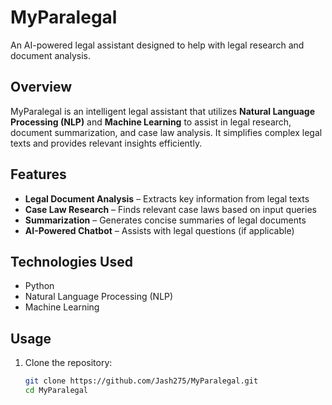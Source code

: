 # MyParalegal  
An AI-powered legal assistant designed to help with legal research and document analysis.  

## Overview  
MyParalegal is an intelligent legal assistant that utilizes **Natural Language Processing (NLP)** and **Machine Learning** to assist in legal research, document summarization, and case law analysis. It simplifies complex legal texts and provides relevant insights efficiently.  

## Features  
- **Legal Document Analysis** – Extracts key information from legal texts  
- **Case Law Research** – Finds relevant case laws based on input queries  
- **Summarization** – Generates concise summaries of legal documents  
- **AI-Powered Chatbot** – Assists with legal questions (if applicable)  

## Technologies Used  
- Python  
- Natural Language Processing (NLP)  
- Machine Learning    

## Usage  
1. Clone the repository:  
   ```sh
   git clone https://github.com/Jash275/MyParalegal.git
   cd MyParalegal
